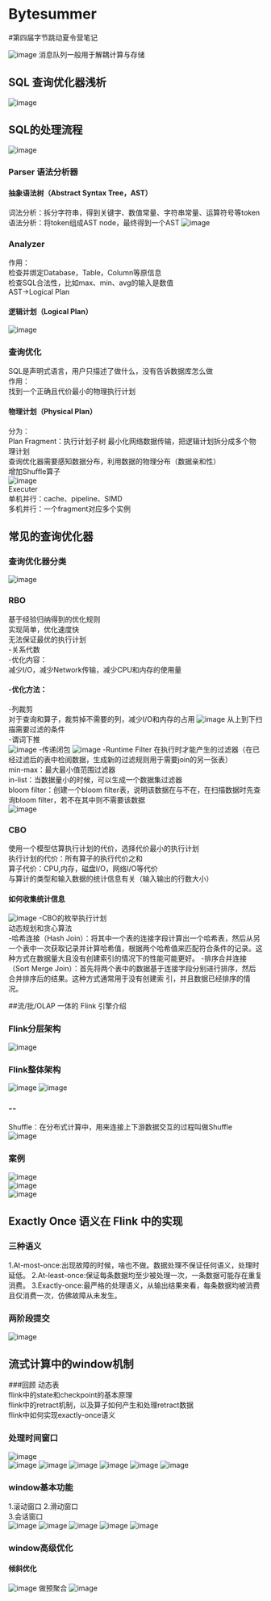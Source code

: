 # Bytesummer
#第四届字节跳动夏令营笔记

![image](https://user-images.githubusercontent.com/91240419/180639073-33fb3c74-3823-4bcc-b08f-7b7f0700877f.png)
消息队列一般用于解耦计算与存储
## SQL 查询优化器浅析
![image](https://user-images.githubusercontent.com/91240419/180648530-5a66e88f-67eb-4bc6-95db-875cbc8b1114.png)
## SQL的处理流程
![image](https://user-images.githubusercontent.com/91240419/180639390-84292810-2b7a-4a6a-b108-17c91933c9fa.png)
### Parser 语法分析器
#### 抽象语法树（Abstract Syntax Tree，AST）  
词法分析：拆分字符串，得到关键字、数值常量、字符串常量、运算符号等token  
语法分析：将token组成AST node，最终得到一个AST
![image](https://user-images.githubusercontent.com/91240419/180639680-dca51533-7780-4a65-87d3-f49f5db574ee.png)
### Analyzer 
作用：  
检查并绑定Database，Table，Column等原信息  
检查SQL合法性，比如max、min、avg的输入是数值  
AST->Logical Plan
#### 逻辑计划（Logical Plan） 
![image](https://user-images.githubusercontent.com/91240419/180640113-d27cf196-35bd-4cf9-99bc-b5eba258a2e6.png)
### 查询优化
SQL是声明式语言，用户只描述了做什么，没有告诉数据库怎么做  
作用：  
找到一个正确且代价最小的物理执行计划
#### 物理计划（Physical Plan）  
分为：  
Plan Fragment：执行计划子树 
最小化网络数据传输，把逻辑计划拆分成多个物理计划  
查询优化器需要感知数据分布，利用数据的物理分布（数据亲和性）  
增加Shuffle算子  
![image](https://user-images.githubusercontent.com/91240419/180640483-a4ac9846-3f55-476c-b1d9-1e9b1e472dab.png)  
Executer  
单机并行：cache、pipeline、SIMD  
多机并行：一个fragment对应多个实例  

## 常见的查询优化器
### 查询优化器分类
![image](https://user-images.githubusercontent.com/91240419/180641624-b6c9872c-ee9c-4616-a516-2b4c82e9d45a.png)
### RBO
基于经验归纳得到的优化规则  
实现简单，优化速度快  
无法保证最优的执行计划  
-关系代数  
-优化内容：  
减少I/O，减少Network传输，减少CPU和内存的使用量  
#### -优化方法：
-列裁剪  
对于查询和算子，裁剪掉不需要的列，减少I/O和内存的占用
![image](https://user-images.githubusercontent.com/91240419/180642045-8f619fee-101c-40d6-a22c-e46a392c2558.png)
从上到下扫描需要过滤的条件  
-谓词下推  
![image](https://user-images.githubusercontent.com/91240419/180642661-26f68e22-499a-4057-96fd-40163ecb010d.png)
-传递闭包
![image](https://user-images.githubusercontent.com/91240419/180642949-0b2768e9-53de-475b-ad6d-56eec3cbf3ea.png)
-Runtime Filter
在执行时才能产生的过滤器（在已经过滤后的表中检阅数据，生成新的过滤规则用于需要join的另一张表）  
min-max：最大最小值范围过滤器  
in-list：当数据量小的时候，可以生成一个数据集过滤器  
bloom filter：创建一个bloom filter表，说明该数据在与不在，在扫描数据时先查询bloom filter，若不在其中则不需要该数据  
![image](https://user-images.githubusercontent.com/91240419/180643733-eedb6ef5-16cf-437f-9e83-4050f8d936ef.png)

### CBO
使用一个模型估算执行计划的代价，选择代价最小的执行计划  
执行计划的代价：所有算子的执行代价之和  
算子代价：CPU,内存，磁盘I/O，网络I/O等代价    
与算计的类型和输入数据的统计信息有关（输入输出的行数大小）  
#### 如何收集统计信息
![image](https://user-images.githubusercontent.com/91240419/180646730-a97b7709-cf6e-4d0f-840f-dd7fca0055f2.png)
-CBO的枚举执行计划  
动态规划和贪心算法  
-哈希连接（Hash Join）：将其中一个表的连接字段计算出一个哈希表，然后从另一个表中一次获取记录并计算哈希值，根据两个哈希值来匹配符合条件的记录。这种方式在数据量大且没有创建索引的情况下的性能可能更好。
-排序合并连接（Sort Merge Join）：首先将两个表中的数据基于连接字段分别进行排序，然后合并排序后的结果。这种方式通常用于没有创建索 引，并且数据已经排序的情况。


##流/批/OLAP 一体的 Flink 引擎介绍
### Flink分层架构
![image](https://user-images.githubusercontent.com/91240419/181015794-7692f649-d837-4654-afb0-d0c35d604383.png)
### Flink整体架构
![image](https://user-images.githubusercontent.com/91240419/181015949-dbd553b1-34ed-4706-806d-4deb01b1f484.png)
![image](https://user-images.githubusercontent.com/91240419/181016019-78c0da08-eafc-40a8-b2fe-3d317e14a7d6.png)
### --
Shuffle：在分布式计算中，用来连接上下游数据交互的过程叫做Shuffle  
![image](https://user-images.githubusercontent.com/91240419/181016635-fc3b9cc9-51c8-4e0d-a78a-ea95eda85d23.png)
### 案例
![image](https://user-images.githubusercontent.com/91240419/181025563-c928a594-fb2e-4f11-be2e-8b797bf5603c.png)  
![image](https://user-images.githubusercontent.com/91240419/181025700-3466181c-5426-4f4f-8dde-0de6685b2630.png)  
![image](https://user-images.githubusercontent.com/91240419/181025827-2c07c4bc-c0e7-471b-84f2-b0118841f49e.png)


## Exactly Once 语义在 Flink 中的实现
### 三种语义
1.At-most-once:出现故障的时候，啥也不做。数据处理不保证任何语义，处理时延低。
2.At-least-once:保证每条数据均至少被处理一次，一条数据可能存在重复消费。
3.Exactly-once:最严格的处理语义，从输出结果来看，每条数据均被消费且仅消费一次，仿佛故障从未发生。

### 两阶段提交
![image](https://user-images.githubusercontent.com/91240419/181522513-9f668235-02e8-4f52-910d-b3affd34f871.png)

## 流式计算中的window机制
###回顾
动态表  
flink中的state和checkpoint的基本原理  
flink中的retract机制，以及算子如何产生和处理retract数据  
flink中如何实现exactly-once语义
### 处理时间窗口
![image](https://user-images.githubusercontent.com/91240419/181867225-06d48d7c-1107-4e98-9ab5-e4e8be087885.png)  
![image](https://user-images.githubusercontent.com/91240419/181867267-f287ec83-4367-463a-912f-8cc638f02cde.png)
![image](https://user-images.githubusercontent.com/91240419/181867260-dd737179-a289-4ecd-9186-5b06d2ec141c.png)
![image](https://user-images.githubusercontent.com/91240419/181869494-34a9b4ab-0fe7-4a71-85fa-a48f82a1adca.png)
![image](https://user-images.githubusercontent.com/91240419/181869890-0e733988-f52b-472c-90e4-16c7c8748f21.png)
![image](https://user-images.githubusercontent.com/91240419/181870178-b496b236-4f24-446d-b902-da6d071dee26.png)
![image](https://user-images.githubusercontent.com/91240419/181870117-aa38492a-342e-401b-ac24-2ed21b7dce66.png)

### window基本功能
1.滚动窗口 
2.滑动窗口  
3.会话窗口  
![image](https://user-images.githubusercontent.com/91240419/181870464-6f27f014-1376-4e40-9434-bfaba5b6f3e0.png)
![image](https://user-images.githubusercontent.com/91240419/181870524-72759ce3-2a48-424c-8cf6-08cf01f4846d.png)
![image](https://user-images.githubusercontent.com/91240419/181870532-93738ea0-9f60-4f0c-a0de-e776a6d4c20a.png)
![image](https://user-images.githubusercontent.com/91240419/181870710-541e5a72-ecc5-4e6e-8077-7d3d77f43659.png)
![image](https://user-images.githubusercontent.com/91240419/181870840-ec04fe24-4573-4d2a-bd6f-ad65b6d6fbb2.png)
### window高级优化
#### 倾斜优化
![image](https://user-images.githubusercontent.com/91240419/181871063-7ca763cf-49f4-4f2d-997c-b4b313186c08.png)
做预聚合
![image](https://user-images.githubusercontent.com/91240419/181871268-882f15dd-c4f6-430b-8d26-616bcd899c3e.png)






